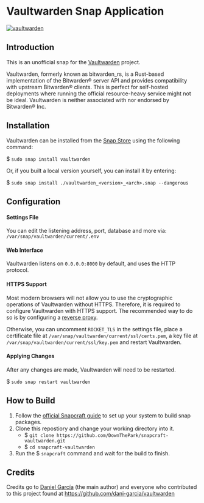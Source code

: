 # Vaultwarden Snap Application
[![vaultwarden](https://snapcraft.io/vaultwarden/badge.svg)](https://snapcraft.io/vaultwarden)

## Introduction

This is an unofficial snap for the [Vaultwarden](https://github.com/dani-garcia/vaultwarden) project.

Vaultwarden, formerly known as bitwarden_rs, is a Rust-based implementation of the Bitwarden® server API and provides compatibility with upstream Bitwarden® clients. This is perfect for self-hosted deployments where running the official resource-heavy service might not be ideal. Vaultwarden is neither associated with nor endorsed by Bitwarden® Inc.

## Installation
Vaultwarden can be installed from the [Snap Store](https://snapcraft.io/vaultwarden) using the following command:

$ `sudo snap install vaultwarden`

Or, if you built a local version yourself, you can install it by entering:

$ `sudo snap install ./vaultwarden_<version>_<arch>.snap --dangerous`

## Configuration

#### Settings File
You can edit the listening address, port, database and more via: `/var/snap/vaultwarden/current/.env`

#### Web Interface
Vaultwarden listens on `0.0.0.0:8000` by default, and uses the HTTP protocol.

#### HTTPS Support
Most modern browsers will not allow you to use the cryptographic operations of Vaultwarden without HTTPS. Therefore, it is required to configure Vaultwarden with HTTPS support. The recommended way to do so is by configuring a [reverse proxy](https://github.com/dani-garcia/vaultwarden/wiki/Proxy-examples).

Otherwise, you can uncomment `ROCKET_TLS` in the settings file, place a certificate file at `/var/snap/vaultwarden/current/ssl/certs.pem`, a key file at `/var/snap/vaultwarden/current/ssl/key.pem` and restart Vaultwarden.

#### Applying Changes
After any changes are made, Vaultwarden will need to be restarted.

$ `sudo snap restart vaultwarden`

## How to Build
1. Follow the [official Snapcraft guide](https://snapcraft.io/docs/snapcraft) to set up your system to build snap packages.
2. Clone this repostiory and change your working directory into it.
   - $ `git clone https://github.com/DownThePark/snapcraft-vaultwarden.git`
   - $ `cd snapcraft-vaultwarden`
3. Run the $ `snapcraft` command and wait for the build to finish.

## Credits

Credits go to [Daniel García](https://github.com/dani-garcia) (the main author) and everyone who contributed to this project found at https://github.com/dani-garcia/vaultwarden
